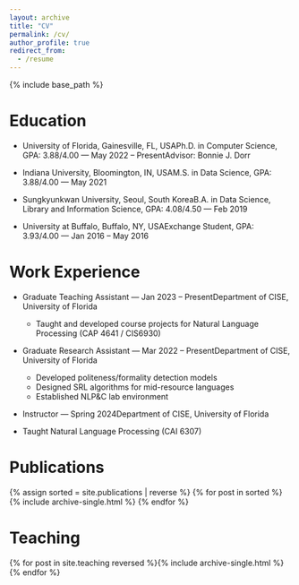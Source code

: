 ```yaml
---
layout: archive
title: "CV"
permalink: /cv/
author_profile: true
redirect_from:
  - /resume
---
```


{% include base_path %}

Education
======
* University of Florida, Gainesville, FL, USAPh.D. in Computer Science, GPA: 3.88/4.00 — May 2022 – PresentAdvisor: Bonnie J. Dorr

* Indiana University, Bloomington, IN, USAM.S. in Data Science, GPA: 3.88/4.00 — May 2021

* Sungkyunkwan University, Seoul, South KoreaB.A. in Data Science, Library and Information Science, GPA: 4.08/4.50 — Feb 2019

* University at Buffalo, Buffalo, NY, USAExchange Student, GPA: 3.93/4.00 — Jan 2016 – May 2016

Work Experience
======
* Graduate Teaching Assistant — Jan 2023 – PresentDepartment of CISE, University of Florida
  * Taught and developed course projects for Natural Language Processing (CAP 4641 / CIS6930)

* Graduate Research Assistant — Mar 2022 – PresentDepartment of CISE, University of Florida
  * Developed politeness/formality detection models
  * Designed SRL algorithms for mid-resource languages
  * Established NLP&C lab environment
*  Instructor — Spring 2024Department of CISE, University of Florida
  * Taught Natural Language Processing (CAI 6307)


Publications
======
{% assign sorted = site.publications | reverse %} {% for post in sorted %} {% include archive-single.html %} {% endfor %}
  
  
Teaching
======
{% for post in site.teaching reversed %}{% include archive-single.html %}{% endfor %}


